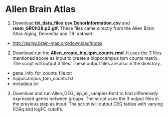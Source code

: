 # Allen Brain Atlas
1. Download **tbi_data_files.csv**,**DonorInformation.csv** and **rsem_GRCh38.p2.gtf**.  These files came directly from the Allen Brain Atlas Aging, Dementia and TBI dataset.
- http://aging.brain-map.org/download/index
2. Download run the **Allen_create_hip_tpm_counts.rmd**.  It uses the 3 files mentioned above as input to create a hippocampus tpm counts matrix.  The script will output 3 files.  These output files are also in the directory.
- gene_info_for_counts_file.txt
- hippocampus_tpm_counts.txt
- metadata.txt
3. Download and run Allen_DEG_hip_all_samples.Rmd to find differenially expressed genes between groups.  The script uses the 3 output files in the previous step as input.  The script will output DEG tables with varying FDRq and logFC cutoffs.
